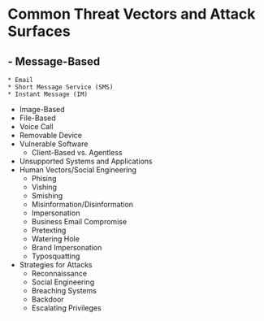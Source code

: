 # Common Threat Vectors and Attack Surfaces

## - Message-Based
    * Email
    * Short Message Service (SMS)
    * Instant Message (IM)
- Image-Based
- File-Based
- Voice Call
- Removable Device
- Vulnerable Software
    * Client-Based vs. Agentless
- Unsupported Systems and Applications
- Human Vectors/Social Engineering
    * Phising
    * Vishing
    * Smishing
    * Misinformation/Disinformation
    * Impersonation
    * Business Email Compromise
    * Pretexting
    * Watering Hole
    * Brand Impersonation
    * Typosquatting
- Strategies for Attacks
    * Reconnaissance 
    * Social Engineering
    * Breaching Systems
    * Backdoor
    * Escalating Privileges